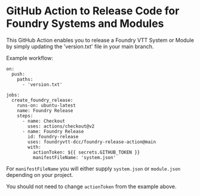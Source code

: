 # GitHub Action to Release Code for Foundry Systems and Modules

This GitHub Action enables you to release a Foundry VTT System or Module by simply updating the 'version.txt' file in your main branch.

Example workflow:

```
on:
  push:
    paths:
      - 'version.txt'

jobs:
  create_foundry_release:
    runs-on: ubuntu-latest
    name: Foundry Release
    steps:
      - name: Checkout
        uses: actions/checkout@v2
      - name: Foundry Release
        id: foundry-release
        uses: foundryvtt-dcc/foundry-release-action@main
        with:
          actionToken: ${{ secrets.GITHUB_TOKEN }}
          manifestFileName: 'system.json'
```

For `manifestFileName` you will either supply `system.json` or `module.json` depending on your project.

You should not need to change `actionToken` from the example above.